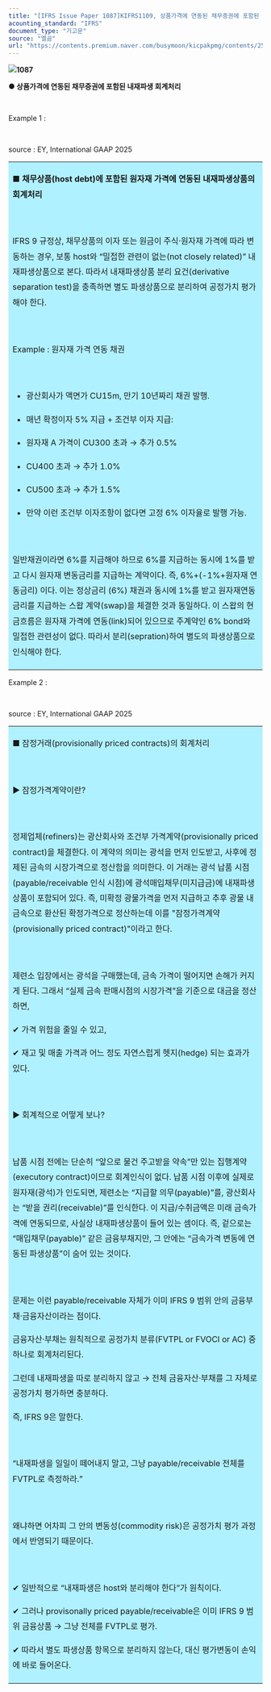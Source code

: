 ```yaml
---
title: "[IFRS Issue Paper 1087]KIFRS1109, 상품가격에 연동된 채무증권에 포함된 내재파생 회계처리"
acounting_standard: "IFRS"
document_type: "기고문"
source: "엘곰"
url: "https://contents.premium.naver.com/busymoon/kicpakpmg/contents/250829144551630wk"
---
```

![](https://n2.news.naver.com/l.gif?type=content)**1087**

**● 상품가격에 연동된 채무증권에 포함된 내재파생 회계처리**

**​**

Example 1 :

​

source : EY, International GAAP 2025

<table style=""><tbody><tr><td colspan="3" rowspan="1" style="width: 99.99%; height: 129.0px;  background-color: #b0f1ff;"><div><p style="line-height:1.9;"><span style="">■ </span><span style=""><b>채무상품(host debt)에 포함된 원자재 가격에 연동된 내재파생상품의 회계처리</b></span></p><p style="line-height:1.9;"><span style="">​</span></p><p style="line-height:1.9;"><span style="">IFRS 9 규정상, 채무상품의 이자 또는 원금이 주식·원자재 가격에 따라 변동하는 경우, 보통 host와 “밀접한 관련이 없는(not closely related)” 내재파생상품으로 본다. 따라서 내재파생상품 분리 요건(derivative separation test)을 충족하면 별도 파생상품으로 분리하여 공정가치 평가해야 한다.</span></p><p style="line-height:1.9;"><span style="">​</span></p><p style="line-height:1.9;"><span style="">Example : 원자재 가격 연동 채권</span></p><p style="line-height:1.9;"><span style="">​</span></p><ul><li><p style="line-height:1.9;"><span style="">광산회사가 액면가 CU15m, 만기 10년짜리 채권 발행.</span></p></li><li><p style="line-height:1.9;"><span style="">매년 확정이자 5% 지급 + 조건부 이자 지급:</span></p></li><li><p style="line-height:1.9;"><span style="">원자재 A 가격이 CU300 초과 → 추가 0.5%</span></p></li><li><p style="line-height:1.9;"><span style="">CU400 초과 → 추가 1.0%</span></p></li><li><p style="line-height:1.9;"><span style="">CU500 초과 → 추가 1.5%</span></p></li><li><p style="line-height:1.9;"><span style="">만약 이런 조건부 이자조항이 없다면 고정 6% 이자율로 발행 가능.</span></p></li></ul><p style="line-height:1.9;"><span style="">​</span></p><p style="line-height:1.9;"><span style="">일반채권이라면 6%를 지급해야 하므로 6%를 지급하는 동시에 1%를 받고 다시 원자재 변동금리를 지급하는 계약이다. 즉, 6%+(-1%+원자재 연동금리) 이다. 이는 정상금리 (6%) 채권과 동시에 1%를 받고 원자재연동금리를 지급하는 스왑 계약(swap)을 체결한 것과 동일하다. 이 스왑의 현금흐름은 원자재 가격에 연동(link)되어 있으므로 주계약인 6% bond와 밀접한 관련성이 없다. 따라서 분리(sepration)하여 별도의 파생상품으로 인식해야 한다.</span></p></div></td></tr></tbody></table>

Example 2 :

​

source : EY, International GAAP 2025

<table style=""><tbody><tr><td colspan="3" rowspan="1" style="width: 100.0%; height: 129.0px;  background-color: #b0f1ff;"><div><p style="line-height:1.9;"><span style="">■ 잠정거래(provisionally priced contracts)의 회계처리</span></p></div><div><p style="line-height:1.9;"><span style="">​</span></p></div><div><p style="line-height:1.9;"><span style="">▶ 잠정가격계약이란?</span></p></div><div><p style="line-height:1.9;"><span style="">​</span></p></div><div><p style="line-height:1.9;"><span style="">정제업체(refiners)는 광산회사와 조건부 가격계약(provisionally priced contract)을 체결한다. 이 계약의 의미는 광석을 먼저 인도받고, 사후에 정제된 금속의 시장가격으로 정산함을 의미한다. 이 거래는 광석 납품 시점(payable/receivable 인식 시점)에 광석매입채무(미지급금)에 내재파생상품이 포함되어 있다. 즉, 미확정 광물가격을 먼저 지급하고 추후 광물 내 금속으로 환산된 확정가격으로 정산하는데 이를 "잠정가격계약(provisionally priced contract)"이라고 한다.</span></p></div><div><p style="line-height:1.9;"><span style="">​</span></p></div><div><p style="line-height:1.9;"><span style="">제련소 입장에서는 광석을 구매했는데, 금속 가격이 떨어지면 손해가 커지게 된다. 그래서 “실제 금속 판매시점의 시장가격”을 기준으로 대금을 정산하면,</span></p></div><div><p style="line-height:1.9;"><span style="">✔ 가격 위험을 줄일 수 있고,</span></p></div><div><p style="line-height:1.9;"><span style="">✔ 재고 및 매출 가격과 어느 정도 자연스럽게 헷지(hedge) 되는 효과가 있다.</span></p></div><div><p style="line-height:1.9;"><span style="">​</span></p></div><div><p style="line-height:1.9;"><span style="">▶ 회계적으로 어떻게 보나?</span></p></div><div><p style="line-height:1.9;"><span style="">​</span></p></div><div><p style="line-height:1.9;"><span style="">납품 시점 전에는 단순히 “앞으로 물건 주고받을 약속”만 있는 집행계약(executory contract)이므로 회계인식이 없다. 납품 시점 이후에 실제로 원자재(광석)가 인도되면, 제련소는 “지급할 의무(payable)”를, 광산회사는 “받을 권리(receivable)”를 인식한다. 이 지급/수취금액은 미래 금속가격에 연동되므로, 사실상 내재파생상품이 들어 있는 셈이다. 즉, 겉으로는 “매입채무(payable)” 같은 금융부채지만, 그 안에는 “금속가격 변동에 연동된 파생상품”이 숨어 있는 것이다.</span></p></div><div><p style="line-height:1.9;"><span style="">​</span></p></div><div><p style="line-height:1.9;"><span style="">문제는 이런 payable/receivable 자체가 이미 IFRS 9 범위 안의 금융부채·금융자산이라는 점이다.</span></p></div><div><p style="line-height:1.9;"><span style="">금융자산·부채는 원칙적으로 </span><span style="">공정가치 분류(FVTPL or FVOCI or AC)</span><span style=""> 중 하나로 회계처리된다.</span></p></div><div><p style="line-height:1.9;"><span style="">그런데 </span><span style="">내재파생을 따로 분리하지 않고</span><span style=""> → 전체 금융자산·부채를 </span><span style="">그 자체로 공정가치 평가</span><span style="">하면 충분하다.</span></p></div><div><p style="line-height:1.9;"><span style="">즉, IFRS 9은 말한다.</span></p></div><div><p style="line-height:1.9;"><span style="">​</span></p></div><div><p style="line-height:1.9;"><span style="">“내재파생을 일일이 떼어내지 말고, 그냥 payable/receivable 전체를 FVTPL로 측정하라.”</span></p></div><div><p style="line-height:1.9;"><span style="">​</span></p></div><div><p style="line-height:1.9;"><span style="">왜냐하면 어차피 그 안의 변동성(commodity risk)은 공정가치 평가 과정에서 반영되기 때문이다.</span></p></div><div><p style="line-height:1.9;"><span style="">​</span></p></div><div><p style="line-height:1.9;"><span style="">✔ 일반적으로 “내재파생은 host와 분리해야 한다”가 원칙이다.</span></p></div><div><p style="line-height:1.9;"><span style="">✔ 그러나 provisonally priced payable/receivable은 이미 IFRS 9 범위 금융상품 → 그냥 전체를 </span><span style="">FVTPL로 평가</span><span style="">.</span></p></div><div><p style="line-height:1.9;"><span style="">✔ 따라서 별도 파생상품 항목으로 분리하지 않는다, 대신 평가변동이 손익에 바로 들어온다.</span></p></div></td></tr></tbody></table>

​